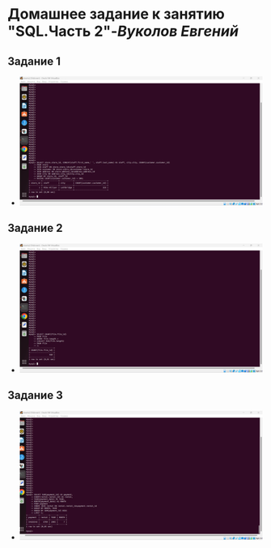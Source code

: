 # **Домашнее задание к занятию "SQL.Часть 2"**-***Вуколов Евгений***


## Задание 1

- ![scrinshot](https://github.com/Evgenii-379/12-04.md/blob/main/Снимок%20экрана%202024-05-16%20232025.png)


## Задание 2

- ![scrinshot](https://github.com/Evgenii-379/12-04.md/blob/main/Снимок%20экрана%202024-05-16%20232328.png)


## Задание 3


- ![scrinshot](https://github.com/Evgenii-379/12-04.md/blob/main/Снимок%20экрана%202024-05-17%20134323.png)


